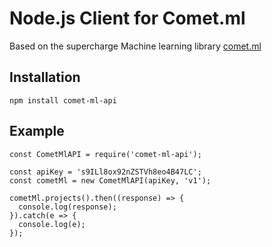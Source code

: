 # Node.js Client for Comet.ml

Based on the supercharge Machine learning library [comet.ml](comet.ml) 

## Installation
`npm install comet-ml-api`


## Example
```
const CometMlAPI = require('comet-ml-api');

const apiKey = 's9ILl8ox92nZSTVh8eo4B47LC';
const cometMl = new CometMlAPI(apiKey, 'v1');

cometMl.projects().then((response) => {
  console.log(response);
}).catch(e => {
  console.log(e);
});

```
